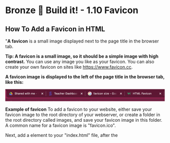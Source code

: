 # Bronze 🥉 Build it! - 1.10 Favicon

## How To Add a Favicon in HTML 


"**A favicon**  is a small image displayed next to the page title in the browser tab.



**Tip: A favicon is a small image, so it should be a simple image with high contrast.**
You can use any image you like as your favicon. You can also create your own favicon on sites like https://www.favicon.cc.


**A favicon image is displayed to the left of the page title in the browser tab, like this:**

![favicon sample](sample.png)

**Example of favicon**
To add a favicon to your website, either save your favicon image to the root directory of your webserver, or create a folder in the root directory called images, and save your favicon image in this folder. A common name for a favicon image is "favicon.ico".

Next, add a <link> element to your "index.html" file, after the <title> element, like this:

![Example](Code.png)
Now, save the "index.html" file and reload it in your browser. Your browser tab should now display your favicon image to the left of the page title.

<sup><sub>Full credit to W3Schools for content </sup></sub>
## Now onto the challenge.

